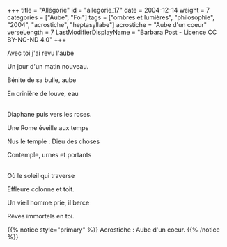 +++
title = "Allégorie"
id = "allegorie_17"
date = 2004-12-14
weight = 7
categories = ["Aube", "Foi"]
tags = ["ombres et lumières", "philosophie", "2004", "acrostiche", "heptasyllabe"]
acrostiche = "Aube d'un coeur"
verseLength = 7
LastModifierDisplayName = "Barbara Post - Licence CC BY-NC-ND 4.0"
+++

Avec toi j'ai revu l'aube

Un jour d'un matin nouveau.

Bénite de sa bulle, aube

En crinière de louve, eau

 \
Diaphane puis vers les roses.

Une Rome éveille aux temps

Nus le temple : Dieu des choses

Contemple, urnes et portants

 \
Où le soleil qui traverse

Effleure colonne et toit.

Un vieil homme prie, il berce

Rêves immortels en toi.

{{% notice style="primary" %}}
Acrostiche : Aube d'un coeur.
{{% /notice %}}
